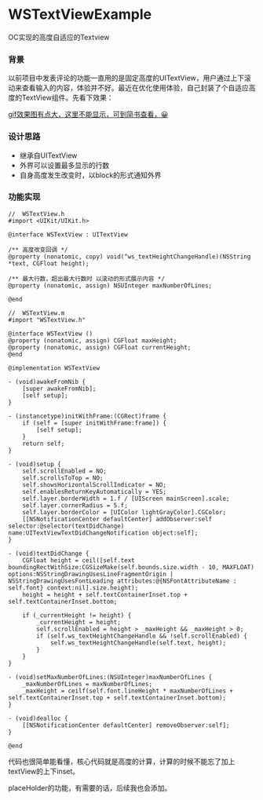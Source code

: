 # WSTextViewExample
OC实现的高度自适应的Textview

### 背景
以前项目中发表评论的功能一直用的是固定高度的UITextView，用户通过上下滚动来查看输入的内容，体验并不好。最近在优化使用体验，自己封装了个自适应高度的TextView组件。先看下效果：

[gif效果图有点大，这里不能显示，可到简书查看，😀](http://www.jianshu.com/p/b8d65ea1afb1)

### 设计思路
+ 继承自UITextView
+ 外界可以设置最多显示的行数
+ 自身高度发生改变时，以block的形式通知外界

### 功能实现
```
//  WSTextView.h
#import <UIKit/UIKit.h>

@interface WSTextView : UITextView

/** 高度改变回调 */
@property (nonatomic, copy) void(^ws_textHeightChangeHandle)(NSString *text, CGFloat height);

/** 最大行数，超出最大行数时 以滚动的形式展示内容 */
@property (nonatomic, assign) NSUInteger maxNumberOfLines;

@end
```

```
//  WSTextView.m
#import "WSTextView.h"

@interface WSTextView ()
@property (nonatomic, assign) CGFloat maxHeight;
@property (nonatomic, assign) CGFloat currentHeight;
@end

@implementation WSTextView

- (void)awakeFromNib {
    [super awakeFromNib];
    [self setup];
}

- (instancetype)initWithFrame:(CGRect)frame {
    if (self = [super initWithFrame:frame]) {
        [self setup];
    }
    return self;
}

- (void)setup {
    self.scrollEnabled = NO;
    self.scrollsToTop = NO;
    self.showsHorizontalScrollIndicator = NO;
    self.enablesReturnKeyAutomatically = YES;
    self.layer.borderWidth = 1.f / [UIScreen mainScreen].scale;
    self.layer.cornerRadius = 5.f;
    self.layer.borderColor = [UIColor lightGrayColor].CGColor;
    [[NSNotificationCenter defaultCenter] addObserver:self selector:@selector(textDidChange) name:UITextViewTextDidChangeNotification object:self];
}

- (void)textDidChange {
    CGFloat height = ceil([self.text boundingRectWithSize:CGSizeMake(self.bounds.size.width - 10, MAXFLOAT) options:NSStringDrawingUsesLineFragmentOrigin | NSStringDrawingUsesFontLeading attributes:@{NSFontAttributeName : self.font} context:nil].size.height);
    height = height + self.textContainerInset.top + self.textContainerInset.bottom;
    
    if (_currentHeight != height) {
        _currentHeight = height;
        self.scrollEnabled = height > _maxHeight && _maxHeight > 0;
        if (self.ws_textHeightChangeHandle && !self.scrollEnabled) {
            self.ws_textHeightChangeHandle(self.text, height);
        }
    }
}

- (void)setMaxNumberOfLines:(NSUInteger)maxNumberOfLines {
    _maxNumberOfLines = maxNumberOfLines;
    _maxHeight = ceilf(self.font.lineHeight * maxNumberOfLines + self.textContainerInset.top + self.textContainerInset.bottom);
}

- (void)dealloc {
    [[NSNotificationCenter defaultCenter] removeObserver:self];
}

@end

```

代码也很简单能看懂，核心代码就是高度的计算，计算的时候不能忘了加上textView的上下inset。

placeHolder的功能，有需要的话，后续我也会添加。
